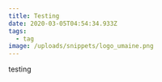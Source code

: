 ```yaml
---
title: Testing
date: 2020-03-05T04:54:34.933Z
tags:
  - tag
image: /uploads/snippets/logo_umaine.png
---
```

testing
